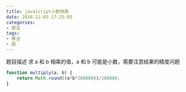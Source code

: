 ```yaml
---
title: javascript小数相乘
date: 2016-11-03 17:25:03
categories:
- 算法
tags:
- 算法
- 题
---
```

题目描述
求 a 和 b 相乘的值，a 和 b 可能是小数，需要注意结果的精度问题

```javascript
function multiply(a, b) {
    return Math.round((a*b*100000))/100000;
}

```